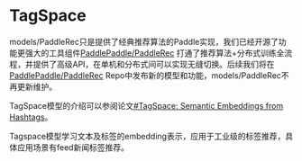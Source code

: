 # TagSpace

models/PaddleRec只是提供了经典推荐算法的Paddle实现，我们已经开源了功能更强大的工具组件[PaddlePaddle/PaddleRec](https://github.com/PaddlePaddle/PaddleRec) 打通了推荐算法+分布式训练全流程，并提供了高级API，在单机和分布式间可以实现无缝切换。后续我们将在[PaddlePaddle/PaddleRec](https://github.com/PaddlePaddle/PaddleRec) Repo中发布新的模型和功能，models/PaddleRec不再更新维护。


TagSpace模型的介绍可以参阅论文[#TagSpace: Semantic Embeddings from Hashtags](https://research.fb.com/publications/tagspace-semantic-embeddings-from-hashtags/)。

Tagspace模型学习文本及标签的embedding表示，应用于工业级的标签推荐，具体应用场景有feed新闻标签推荐。
